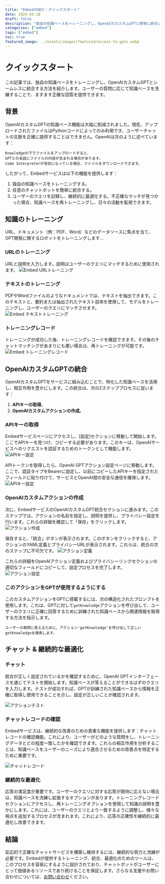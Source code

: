 ```yaml
---
title: "Embedの紹介：クイックスタート"
date: 2024-03-10
draft: false
description: "独自の知識ベースをトレーニングし、OpenAIのカスタムGPTと簡単に統合して、ユーザーの問い合わせに基づくますます正確な回答を得る方法を学びます。"
categories: ["embed"]
tags: ["embed"]
toc: true
featured_image: ../assets/images/featured/access-to-gpts.webp
---
```


# クイックスタート
この記事では、独自の知識ベースをトレーニングし、OpenAIカスタムGPTとシームレスに統合する方法を紹介します。ユーザーの質問に応じて知識ベースを洗練することで、ますます正確な回答を提供できます。

## 背景
OpenAIカスタムGPTの知識ベース機能は大幅に削減されました。現在、アップロードされたファイルはPythonコードによってのみ利用でき、ユーザーチャットの文脈を正確に提供することはできません。OpenAIは次のように述べています：

```
Knowledgeの下でファイルをアップロードすると、
GPTとの会話にファイルの内容が含まれる場合があります。
Code Interpreterが有効になっている場合、ファイルをダウンロードできます。
```

したがって、Embedサービスは以下の機能を提供します：
1. 独自の知識ベースをトレーニングする。
2. 任意のチャットボットを簡単に統合する。
3. ユーザーのクエリを記録し、継続的に最適化する。不正確なマッチが見つかった場合、知識ベースを再トレーニングし、日々の活動を監視できます。

## 知識のトレーニング
URL、ドキュメント（例：PDF、Word）などのデータソースに焦点を当て、GPT開発に関するロボットをトレーニングします...
### URLのトレーニング
URLと説明を入力します。説明はユーザーのクエリにマッチするために使用されます。
![Embed URLトレーニング](/images/embed/train_url.png)

### テキストのトレーニング
PDFやWordファイルのようなドキュメントでは、テキストを抽出できます。このテキストと、要約または抽出されたテキスト自体を使用して、モデルをトレーニングし、ユーザーのクエリにマッチさせます。
![Embed テキストトレーニング](/images/embed/train_text.png)

### トレーニングレコード
トレーニングが成功した後、トレーニングレコードを確認できます。その後のチャットマッチングがあまりにも悪い場合は、再トレーニングが可能です。
![Embed トレーニングレコード](/images/embed/train_records.png)

## OpenAIカスタムGPTの統合
OpenAIカスタムGPTをサービスに組み込むことで、特化した知識ベースを活用し、相互作用を豊かにします。この統合は、次の2ステッププロセスに従います：
1. **APIキーの取得**。
2. **OpenAIカスタムアクションの作成**。


### APIキーの取得
Embedサービスページにアクセスし、[設定]セクションに移動して開始します。ここでAPIキーを見つけ、コピーする必要があります。このキーは、OpenAIサービスへのリクエストを認証するためのトークンとして機能します。
![APIキー設定](/images/embed/setting.png)

APIトークンを取得したら、OpenAI GPTアクション設定ページに移動します。ここで、認証タイプをBearerに設定し、以前にコピーしたAPIキーを指定されたフィールドに貼り付けて、サービスとOpenAI間の安全な通信を確保します。
![APIキー設定](/images/embed/api_key.png)

### OpenAIカスタムアクションの作成
次に、EmbedサービスのOpenAIカスタムGPT統合セクションに進みます。このステップでは、アクションの名前を指定し、説明を提供し、プライバシー設定を行います。これらの詳細を確認して「保存」をクリックします。
![アクション作成](/images/embed/action_create.png)

保存すると、「統合」ボタンが表示されます。このボタンをクリックすると、アクションのYAML定義とプライバシーURLが表示されます。これらは、統合の次のステップに不可欠です。
![アクション定義](/images/embed/action_define.png)

これらの詳細をOpenAIアクション定義およびプライバシーリンクセクションの適切なフィールドにコピーして、設定プロセスを完了します。
![アクション設定](/images/embed/action_config.png)

### このアクションをGPTが使用するようにする
このカスタムアクションをGPTに搭載するには、次の構造化されたプロンプトを使用します。これは、GPTに対して`getKnowledge`アクションを呼び出して、ユーザーのクエリに正確に回答するために訓練された知識ベースから関連情報を取得する方法を指示します。
```
ユーザーの質問に答えるために、アクション'getKnowledge'を呼び出して正しいgetKnowledgeを検索します。
```



## チャット & 継続的な最適化

### チャット
統合が正しく設定されているかを確認するために、OpenAI GPTインターフェースを通じてテストを開始します。知識ベースが答えることができるはずのクエリを入力します。テストが成功すれば、GPTが訓練された知識ベースから情報を正確に取得し使用できることを示し、設定が正しいことが確認されます。

![アクションテスト](/images/embed/gpt_chat.png)

### チャットレコードの確認

Embedサービスは、継続的な改善のための貴重な機能を提供します：チャットレコードの確認機能。これにより、ユーザーがどのような質問をし、トレーニングデータとどの程度一致したかを確認できます。これらの相互作用を分析することは、知識ベースをユーザーのニーズにより適合させるための改善点を特定するために重要です。

![チャットレコード](/images/embed/chat_records.png)

### 継続的な最適化

応答の満足度が重要です。ユーザーのクエリに対する応答が期待に応えない場合は、知識ベースを洗練し拡張するオプションがあります。トレーニングレコードセクションにアクセスし、再トレーニングオプションを使用して知識の説明を豊かにします。これには、ユーザーのクエリとより一致するように調整し、様々な視点を追加するプロセスが含まれます。これにより、応答の正確性を継続的に最適化し改善できます。

## 結論

反応的で正確なチャットサービスを構築し維持するには、継続的な努力と洗練が必要です。Embedが提供するトレーニング、統合、最適化のためのツールは、このプロセスを容易にするように設計されており、チャットボットがユーザーにとって価値あるリソースであり続けることを保証します。さらなる支援やお問い合わせについては、[お問い合わせ](/contact)ください。

